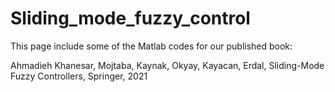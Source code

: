 # Sliding_mode_fuzzy_control

This page include some of the Matlab codes for our published book:

Ahmadieh Khanesar, Mojtaba, Kaynak, Okyay, Kayacan, Erdal, Sliding-Mode Fuzzy Controllers, Springer, 2021
